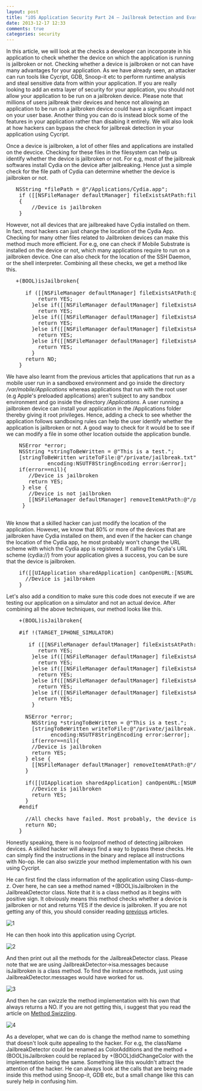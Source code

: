 ```yaml
---
layout: post
title: "iOS Application Security Part 24 – Jailbreak Detection and Evasion"
date: 2013-12-17 12:33
comments: true
categories: security
---
```


In this article, we will look at the checks a developer can incorporate in his application to check whether the device on which the application is running is jailbroken or not. Checking whether a device is jailbroken or not can have many advantages for your application. As we have already seen, an attacker can run tools like Cycript, GDB, Snoop-it etc to perform runtime analysis and steal sensitive data from within your application. If you are really looking to add an extra layer of security for your application, you should not allow your application to be run on a jailbroken device. Please note that millions of users jailbreak their devices and hence not allowing an application to be run on a jailbroken device could have a significant impact on your user base. Another thing you can do is instead block some of the features in your application rather than disabing it entirely. We will also look at how hackers can bypass the check for jailbreak detection in your application using Cycript.

<!-- more -->

Once a device is jailbroken, a lot of other files and applications are installed on the devcice. Checking for these files in the filesystem can help us identify whether the device is jailbroken or not. For e.g, most of the jailbreak softwares install Cydia on the device after jailbreaking. Hence just a simple check for the file path of Cydia can determine whether the device is jailbroken or not.

<pre>	NSString *filePath = @"/Applications/Cydia.app";
	if ([[NSFileManager defaultManager] fileExistsAtPath:filePath])
	{
		//Device is jailbroken
	}
</pre>

However, not all devices that are jailbreaked have Cydia installed on them. In fact, most hackers can just change the location of the Cydia App. Checking for many other files related to Jailbroken devices can make this method much more efficient. For e.g, one can check if Mobile Substrate is installed on the device or not, which many applications require to run on a jailbroken device. One can also check for the location of the SSH Daemon, or the shell interpreter. Combining all these checks, we get a method like this.

<pre>	+(BOOL)isJailbroken{

	  if ([[NSFileManager defaultManager] fileExistsAtPath:@"/Applications/Cydia.app"]){
	      return YES;
	    }else if([[NSFileManager defaultManager] fileExistsAtPath:@"/Library/MobileSubstrate/MobileSubstrate.dylib"]){
	      return YES;
	    }else if([[NSFileManager defaultManager] fileExistsAtPath:@"/bin/bash"]){
	      return YES;
	    }else if([[NSFileManager defaultManager] fileExistsAtPath:@"/usr/sbin/sshd"]){
	      return YES;
	    }else if([[NSFileManager defaultManager] fileExistsAtPath:@"/etc/apt"]){
	      return YES;
	    }
	  return NO;
	}
</pre>

We have also learnt from the previous articles that applications that run as a mobile user run in a sandboxed environment and go inside the directory _/var/mobile/Applications_ whereas applications that run with the root user (e.g Apple's preloaded applications) aren't subject to any sandbox environment and go inside the directory _/Applications_. A user running a jailbroken device can install your application in the /Applications folder thereby giving it root privileges. Hence, adding a check to see whether the application follows sandboxing rules can help the user identify whether the application is jailbroken or not. A good way to check for it would be to see if we can modify a file in some other location outside the application bundle.

<pre>    NSError *error;
   	NSString *stringToBeWritten = @"This is a test.";
   	[stringToBeWritten writeToFile:@"/private/jailbreak.txt" atomically:YES
             encoding:NSUTF8StringEncoding error:&error];
   	if(error==nil){
       //Device is jailbroken
       return YES;
     } else {
       //Device is not jailbroken
       [[NSFileManager defaultManager] removeItemAtPath:@"/private/jailbreak.txt" error:nil];
     }

</pre>

We know that a skilled hacker can just modify the location of the application. However, we know that 80% or more of the devices that are jailbroken have Cydia installed on them, and even if the hacker can change the location of the Cydia app, he most probably won't change the URL scheme with which the Cydia app is registered. If calling the Cydia's URL scheme (cydia://) from your application gives a success, you can be sure that the device is jailbroken.

<pre>    if([[UIApplication sharedApplication] canOpenURL:[NSURL URLWithString:@"cydia://package/com.example.package"]]){
      //Device is jailbroken
    }
</pre>

Let's also add a condition to make sure this code does not execute if we are testing our application on a simulator and not an actual device. After combining all the above techniques, our method looks like this.

<pre>
	+(BOOL)isJailbroken{

	#if !(TARGET_IPHONE_SIMULATOR)

	   if ([[NSFileManager defaultManager] fileExistsAtPath:@"/Applications/Cydia.app"]){
	      return YES;
	    }else if([[NSFileManager defaultManager] fileExistsAtPath:@"/Library/MobileSubstrate/MobileSubstrate.dylib"]){
	      return YES;
	    }else if([[NSFileManager defaultManager] fileExistsAtPath:@"/bin/bash"]){
	      return YES;
	    }else if([[NSFileManager defaultManager] fileExistsAtPath:@"/usr/sbin/sshd"]){
	      return YES;
	    }else if([[NSFileManager defaultManager] fileExistsAtPath:@"/etc/apt"]){
	      return YES;
	    }

	  NSError *error;
		NSString *stringToBeWritten = @"This is a test.";
		[stringToBeWritten writeToFile:@"/private/jailbreak.txt" atomically:YES
	          encoding:NSUTF8StringEncoding error:&error];
		if(error==nil){
	    //Device is jailbroken
	    return YES;
	  } else {
	    [[NSFileManager defaultManager] removeItemAtPath:@"/private/jailbreak.txt" error:nil];
	  }

	  if([[UIApplication sharedApplication] canOpenURL:[NSURL URLWithString:@"cydia://package/com.example.package"]]){
	    //Device is jailbroken
	    return YES;
	  }
	#endif

	  //All checks have failed. Most probably, the device is not jailbroken
	  return NO;
	}
</pre>

Honestly speaking, there is no foolproof method of detecting jailbroken devices. A skilled hacker will always find a way to bypass these checks. He can simply find the instructions in the binary and replace all instructions with No-op. He can also swizzle your method implementation with his own using Cycript.

He can first find the class information of the application using Class-dump-z. Over here, he can see a method named +(BOOL)isJailbroken in the JailbreakDetector class. Note that it is a class method as it begins with positive sign. It obviously means this method checks whether a device is jailbroken or not and returns YES if the device is jailbroken. If you are not getting any of this, you should consider reading [previous](http://highaltitudehacks.com/security) articles.

![1]({{site.baseurl}}/images/posts/ios24/1.png)

He can then hook into this application using Cycript.

![2]({{site.baseurl}}/images/posts/ios24/2.png)

And then print out all the methods for the JailbreakDetector class. Please note that we are using JailbreakDetector->isa.messages because isJailbroken is a class method. To find the instance methods, just using JailbreakDetector.messages would have worked for us.

![3]({{site.baseurl}}/images/posts/ios24/3.png)

And then he can swizzle the method implementation with his own that always returns a NO. If you are not getting this, i suggest that you read the article on [Method Swizzling](http://highaltitudehacks.com/2013/07/25/ios-application-security-part-8-method-swizzling-using-cycript).

![4]({{site.baseurl}}/images/posts/ios24/4.png)

As a developer, what we can do is change the method name to something that doesn't look quite appealing to the hacker. For e.g, the className JailbreakDetector could be renamed as ColorAdditions and the method +(BOOL)isJailbroken could be replaced by +(BOOL)didChangeColor with the implementation being the same. Something like this wouldn't attract the attention of the hacker. He can always look at the calls that are being made inside this method using Snoop-it, GDB etc, but a small change like this can surely help in confusing him.